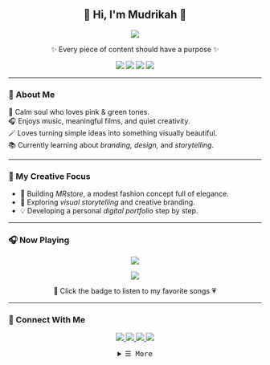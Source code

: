 <h2 align="center">🌷 Hi, I'm <b>Mudrikah</b> 🌷</h2>

<p align="center"><img src="https://i.giphy.com/RThN0hOS2GO4M.gif" /></p>
<p align="center">
✨ Every piece of content should have a purpose ✨
  <p align="center">
<img src="https://img.shields.io/badge/Canva-00C4CC?style=for-the-badge&logo=canva&logoColor=white"/>
<img src="https://img.shields.io/badge/CapCut-000000?style=for-the-badge&logo=capcut&logoColor=white"/>
<img src="https://img.shields.io/badge/Notion-1055C9?style=for-the-badge&logo=notion&logoColor=white"/>
<img src="https://img.shields.io/badge/GitHub-181717?style=for-the-badge&logo=github&logoColor=white"/>
</p>
</p>

---

### 💫 About Me
🌿 Calm soul who loves pink & green tones.  
🎧 Enjoys music, meaningful films, and quiet creativity.  
🪄 Loves turning simple ideas into something visually beautiful.  
📚 Currently learning about *branding, design,* and *storytelling*.  

---

### 🧕 My Creative Focus
- 🌸 Building *MRstore*, a modest fashion concept full of elegance.  
- 🌱 Exploring *visual storytelling* and creative branding.  
- 💡 Developing a personal *digital portfolio* step by step.  

---
### 🎧 Now Playing
<p align="center">
  <a href="https://open.spotify.com/track/3yWuTOYDztXjZxdE2cIRUa?si=CFpIzgvcTQKhoA6Z35wkiw/now-playing?open">
    <!-- Music bars move to the beat and are colored based on the track's happiness, danceability and energy! -->
    <img src="https://raw.githubusercontent.com/andyruwruw/andyruwruw/master/example/now-playing.svg">
    <!-- This is how you'd make the call dynamically <img src="https://readme.andyruwruw.com/api/now-playing"> -->
  </a>
</p>

<p align="center">
  <a href="https://open.spotify.com/playlist/2mjyV5t8NdoBzCuWkN2jTs?si=214bbc220e6840e5" target="_blank">
    <img src="https://img.shields.io/badge/Spotify%20Playlist-1ED760?style=for-the-badge&logo=spotify&logoColor=white"/>
  </a>
</p>

<p align="center">
  🌿 Click the badge to listen to my favorite songs 💗
</p>

---
### 🌷 Connect With Me
<p align="center">
  <a href="https://linkedin.com/in/mudrikah" target="_blank"><img src="https://img.shields.io/badge/LinkedIn-7BB661?style=for-the-badge&logo=linkedin&logoColor=white"/>
  </a>
  <a href="https://www.instagram.com/moedrickha?igsh=N3FiYmdraWJiMTR6" target="_blank"><img src="https://img.shields.io/badge/Instagram-EFBAD7?style=for-the-badge&logo=instagram&logoColor=white"/>
  </a>
  <a href="https://mudrikah.github.io" target="_blank"><img src="https://img.shields.io/badge/Portfolio-7BB661?style=for-the-badge&logo=safari&logoColor=white"/>
  </a>
  <a href="https://www.facebook.com/share/1CH5D9YcHg/" target="_blank"><img src="https://img.shields.io/badge/Facebook-EFBAD7?style=for-the-badge&logo=facebook&logoColor=white"/>
</a>
</p>
<!-- Details Section -->
<details align="center">
    <summary> <samp>&#9776; More</samp></summary>
    <p align="center">
        <br>
        <!-- Activity Widget -->
        <img alt="Moedrickha GitHub Stats"
                src="https://github-readme-stats.vercel.app/api?username=mudrikah17&show_icons=true&theme=radical" />
        <br>
        <!-- Social Links -->
        <p>Find me on</p>
        <!-- Gmail -->
        <a href="mailto:connect.moedrickah@gmail.com" target="_blank"><img alt="Mail"
                src="https://img.shields.io/badge/-Gmail-EA4335?style=flat-square&logo=Gmail&logoColor=white">
        </a>
        <!-- X -->
        <a href="https://x.com/tyhw04?t=muPUs5oLJnob1fdak2zHCA&s=09" target="_blank"><img alt="X" width="25" 
                src="https://img.shields.io/badge/--000000?style=flat-square&logo=X&logoColor=white">
        </a>
        <!-- Tiktok -->
        <a href="https://www.tiktok.com/@heyjijah?_t=ZS-90fpYawIJ8r&_r=1" target="_blank"><img alt="Tiktok"
                src="https://img.shields.io/badge/-Tiktok-000000?style=flat-square&logo=tiktok&logoColor=white">
        </a>
        <!-- Whatsapp -->
        <a href="https://wa.me/6289506555359?text=Hello%20mumudd-!!"  target="_blank"><img alt="Whatsapp"
                src="https://img.shields.io/badge/-Whatsapp-6FCF97?style=flat-square&logo=Whatsapp&logoColor=white">
</a>

---
## 🖥 &nbsp;Past work

[![Readme Card](https://github-readme-stats.vercel.app/api/pin/?username=mudrikah17&repo=Pwnagetty&bg_color=0d1116&title_color=ce09ec&text_color=a4aacb&icon_color=007ec6)](https://github.com/CyrisXD/Pwnagetty) &nbsp; [![Readme Card](https://github-readme-stats.vercel.app/api/pin/?username=mudrikah17&repo=love-lock-card&bg_color=0d1116&title_color=ce09ec&text_color=a4aacb&icon_color=007ec6)](https://github.com/CyrisXD/love-lock-card)

<p align="center">
🌸 “Beauty isn’t loud — it’s thoughtful, calm, and full of meaning.” 🌸
</p>

<p align="center">
<img src="https://capsule-render.vercel.app/api?type=waving&color=gradient&height=100&section=footer"/>
</p>
